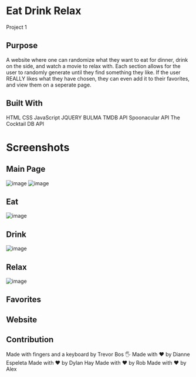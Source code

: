 # Eat Drink Relax
Project 1

## Purpose
A website where one can randomize what they want to eat for dinner, drink on the side, and watch a movie to relax with. Each section allows for the user to randomly
generate until they find something they like. If the user REALLY likes what they have chosen, they can even add it to their favorites, and view them on a seperate page.

## Built With
HTML
CSS
JavaScript
JQUERY
BULMA
TMDB API
Spoonacular API
The Cocktail DB API


# Screenshots

## Main Page
![image](https://user-images.githubusercontent.com/103614767/174895868-aa8edda5-4276-4a0a-a498-c8751b81b653.png)
![image](https://user-images.githubusercontent.com/103614767/174895912-f5539386-7bb7-457e-be76-2bb499f60950.png)

## Eat
![image](https://user-images.githubusercontent.com/103614767/174896069-7f3438b6-dc2a-4a6e-b55a-d8278f999a17.png)

## Drink
![image](https://user-images.githubusercontent.com/103614767/174896132-06420828-a2db-4891-9140-83628708adf9.png)

## Relax
![image](https://user-images.githubusercontent.com/103614767/174896225-9c89ad0b-2b41-470f-881c-d27a52c46555.png)


## Favorites


## Website


## Contribution
Made with fingers and a keyboard by Trevor Bos 🖐️
Made with ❤️ by Dianne Espeleta
Made with ❤️ by Dylan Hay
Made with ❤️ by Rob
Made with ❤️ by Alex
